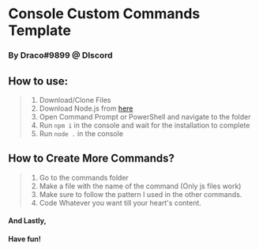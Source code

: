 # Console Custom Commands Template <br>
### By Draco#9899 @ DIscord <br>
## How to use: <br>
> 1. Download/Clone Files  <br>
> 2. Download Node.js from [here](https://nodejs.org/en/) <br>
> 3. Open Command Prompt or PowerShell and navigate to the folder <br>
> 4. Run `npm i` in the console and wait for the installation to complete <br>
> 5. Run `node .` in the console <br>

## How to Create More Commands? <br>
> 1. Go to the commands folder <br>
> 2. Make a file with the name of the command (Only js files work)<br>
> 3. Make sure to follow the pattern I used in the other commands. <br>
> 4. Code Whatever you want till your heart's content. 

#### And Lastly, <br>
#### Have fun! <br>